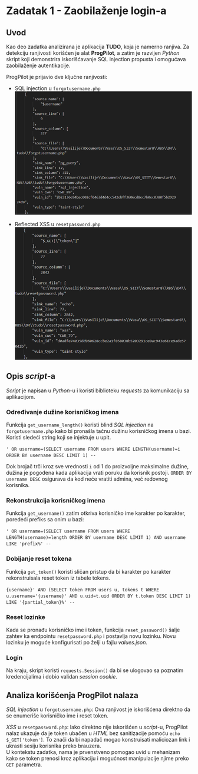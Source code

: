 # Zadatak 1 - Zaobilaženje login-a

## Uvod

Kao deo zadatka analizirana je aplikacija **TUDO**, koja je namerno ranjiva. Za detekciju ranjivosti korišćen je alat **ProgPilot**, a zatim je razvijen *Python* skript koji demonstrira iskorišćavanje SQL injection propusta i omogućava zaobilaženje autentikacije.

ProgPilot je prijavio dve ključne ranjivosti:

- SQL injection u `forgotusername.php`
![alt text](img/forgot_username.png)

- Reflected XSS u `resetpassword.php`
![alt text](img/reset_password.png)

## Opis *script*-a

*Script* je napisan u *Python*-u i koristi biblioteku *requests* za komunikaciju sa aplikacijom.

### Određivanje dužine korisničkog imena
Funkcija `get_username_length()` koristi blind *SQL injection* na `forgotusername.php` kako bi pronašla tačnu dužinu korisničkog imena u bazi. Koristi sledeći string koji se injektuje u upit.

`' OR username=(SELECT username FROM users WHERE LENGTH(username)=i ORDER BY username DESC LIMIT 1) --`

Dok brojač trči kroz sve vrednosti `i` od 1 do proizvoljne maksimalne dužine, dužina je pogođena kada aplikacija vrati poruku da korisnik postoji. `ORDER BY username DESC` osigurava da kod neće vratiti admina, već redovnog korisnika.

### Rekonstrukcija korisničkog imena
Funkcija `get_username()` zatim otkriva korisničko ime karakter po karakter, poredeći prefiks sa onim u bazi:

`' OR username=(SELECT username FROM users WHERE LENGTH(username)=length ORDER BY username DESC LIMIT 1) AND username LIKE 'prefix%' --`

### Dobijanje reset tokena
Funkcija `get_token()` koristi sličan pristup da bi karakter po karakter rekonstruisala reset token iz tabele tokens.

`{username}' AND (SELECT token FROM users u, tokens t WHERE u.username='{username}' AND u.uid=t.uid ORDER BY t.token DESC LIMIT 1) LIKE '{partial_token}%' --`


### Reset lozinke
Kada se pronađu korisničko ime i token, funkcija `reset_password()` šalje zahtev ka endpointu `resetpassword.php` i postavlja novu lozinku. Novu lozinku je moguće konfigurisati po želji u fajlu *values.json*.

### Login
Na kraju, skript koristi `requests.Session()` da bi se ulogovao sa poznatim kredencijalima i dobio validan *session cookie*.

## Analiza korišćenja ProgPilot nalaza

*SQL injection* u `forgotusername.php`: Ova ranjivost je iskorišćena direktno da se enumeriše korisničko ime i reset token.

*XSS* u `resetpassword.php`: Iako direktno nije iskorišćen u *script*-u, ProgPilot nalaz ukazuje da je token ubačen u *HTML* bez sanitizacije pomoću `echo $_GET['token']`. To znači da bi napadač mogao konstruisati maliciozan link i ukrasti sesiju korisnika preko brauzera.  
U kontekstu zadatka, nama je prvenstveno pomogao uvid u mehanizam kako se token prenosi kroz aplikaciju i mogućnost manipulacije njime preko `GET` parametra.
